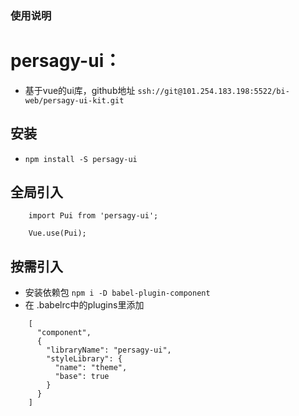 
### 使用说明
# persagy-ui：
- 基于vue的ui库，github地址 `ssh://git@101.254.183.198:5522/bi-web/persagy-ui-kit.git`

## 安装
- `npm install -S persagy-ui`

## 全局引入
```text
    import Pui from 'persagy-ui';
    
    Vue.use(Pui);
```
## 按需引入
- 安装依赖包   `npm i -D babel-plugin-component`
- 在 .babelrc中的plugins里添加
```text
    [
      "component",
      {
        "libraryName": "persagy-ui",
        "styleLibrary": {
          "name": "theme",
          "base": true
        }
      }
    ]
```

